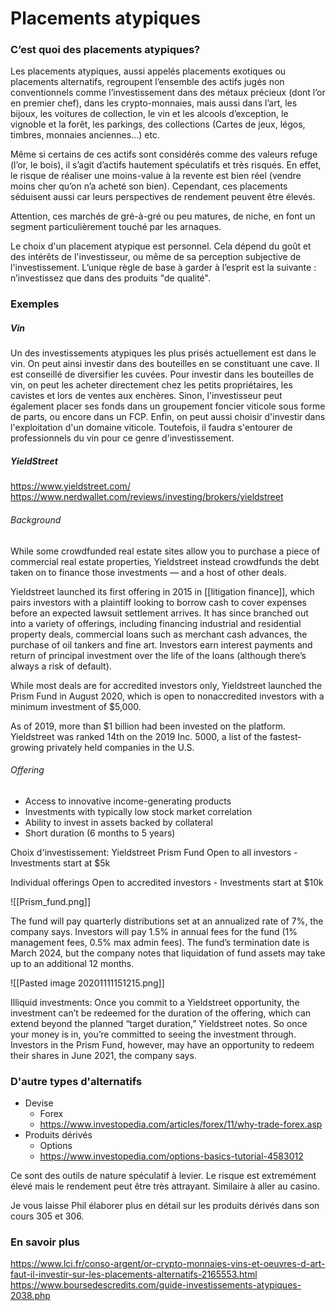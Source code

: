 # Placements atypiques

### C’est quoi des placements atypiques?

Les placements atypiques, aussi appelés placements exotiques ou placements alternatifs, regroupent l’ensemble des actifs jugés non conventionnels comme l’investissement dans des métaux précieux (dont l’or en premier chef), dans les crypto-monnaies, mais aussi dans l’art, les bijoux, les voitures de collection, le vin et les alcools d’exception, le vignoble et la forêt, les parkings, des collections (Cartes de jeux, légos, timbres, monnaies anciennes...) etc. 

Même si certains de ces actifs sont considérés comme des valeurs refuge (l’or, le bois), il s’agit d’actifs hautement spéculatifs et très risqués. En effet, le risque de réaliser une moins-value à la revente est bien réel (vendre moins cher qu’on n’a acheté son bien). Cependant, ces placements séduisent aussi car leurs perspectives de rendement peuvent être élevés. 

Attention, ces marchés de gré-à-gré ou peu matures, de niche, en font un segment particulièrement touché par les arnaques.

Le choix d'un placement atypique est personnel. Cela dépend du goût et des intérêts de l'investisseur, ou même de sa perception subjective de l'investissement. L’unique règle de base à garder à l’esprit est la suivante : n’investissez que dans des produits "de qualité". 

### Exemples

##### Vin
Un des investissements atypiques les plus prisés actuellement est dans le vin. 
On peut ainsi investir dans des bouteilles en se constituant une cave. Il est conseillé de diversifier les cuvées. Pour investir dans les bouteilles de vin, on peut les acheter directement chez les petits propriétaires, les cavistes et lors de ventes aux enchères. Sinon, l'investisseur peut également placer ses fonds dans un groupement foncier viticole sous forme de parts, ou encore dans un FCP. Enfin, on peut aussi choisir d'investir dans l'exploitation d'un domaine viticole. Toutefois, il faudra s'entourer de professionnels du vin pour ce genre d'investissement.

##### YieldStreet
https://www.yieldstreet.com/
https://www.nerdwallet.com/reviews/investing/brokers/yieldstreet

###### Background
While some crowdfunded real estate sites allow you to purchase a piece of commercial real estate properties, Yieldstreet instead crowdfunds the debt taken on to finance those investments — and a host of other deals.

Yieldstreet launched its first offering in 2015 in [[litigation finance]], which pairs investors with a plaintiff looking to borrow cash to cover expenses before an expected lawsuit settlement arrives. It has since branched out into a variety of offerings, including financing industrial and residential property deals, commercial loans such as merchant cash advances, the purchase of oil tankers and fine art. Investors earn interest payments and return of principal investment over the life of the loans (although there’s always a risk of default).

While most deals are for accredited investors only, Yieldstreet launched the Prism Fund in August 2020, which is open to nonaccredited investors with a minimum investment of $5,000.

As of 2019, more than $1 billion had been invested on the platform. Yieldstreet was ranked 14th on the 2019 Inc. 5000, a list of the fastest-growing privately held companies in the U.S.

###### Offering

* Access to innovative income-generating products
* Investments with typically low stock market correlation
* Ability to invest in assets backed by collateral
* Short duration (6 months to 5 years)

Choix d'investissement:
Yieldstreet Prism Fund
Open to all investors - Investments start at $5k

Individual offerings
Open to accredited investors - Investments start at $10k

![[Prism_fund.png]]

The fund will pay quarterly distributions set at an annualized rate of 7%, the company says. Investors will pay 1.5% in annual fees for the fund (1% management fees, 0.5% max admin fees). The fund’s termination date is March 2024, but the company notes that liquidation of fund assets may take up to an additional 12 months.

![[Pasted image 20201111151215.png]]

Illiquid investments: Once you commit to a Yieldstreet opportunity, the investment can’t be redeemed for the duration of the offering, which can extend beyond the planned “target duration,” Yieldstreet notes. So once your money is in, you’re committed to seeing the investment through. Investors in the Prism Fund, however, may have an opportunity to redeem their shares in June 2021, the company says.

### D'autre types d'alternatifs

* Devise
	* Forex
	* https://www.investopedia.com/articles/forex/11/why-trade-forex.asp
* Produits dérivés
	* Options
	* https://www.investopedia.com/options-basics-tutorial-4583012

Ce sont des outils de nature spéculatif à levier. Le risque est extremément élevé mais le rendement peut être très attrayant. Similaire à aller au casino.

Je vous laisse Phil élaborer plus en détail sur les produits dérivés dans son cours 305 et 306.

### En savoir plus

https://www.lci.fr/conso-argent/or-crypto-monnaies-vins-et-oeuvres-d-art-faut-il-investir-sur-les-placements-alternatifs-2165553.html
https://www.boursedescredits.com/guide-investissements-atypiques-2038.php
